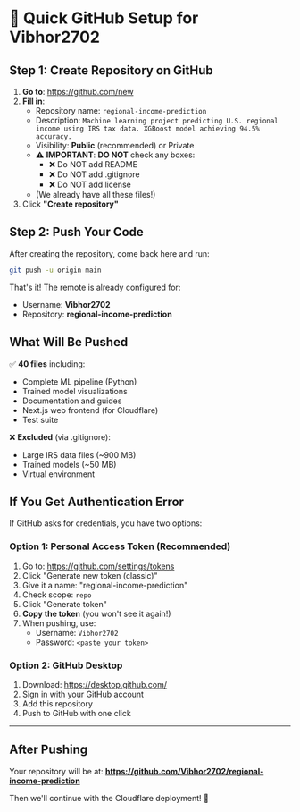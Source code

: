 # 🚀 Quick GitHub Setup for Vibhor2702

## Step 1: Create Repository on GitHub

1. **Go to**: https://github.com/new
2. **Fill in**:
   - Repository name: `regional-income-prediction`
   - Description: `Machine learning project predicting U.S. regional income using IRS tax data. XGBoost model achieving 94.5% accuracy.`
   - Visibility: **Public** (recommended) or Private
   - ⚠️ **IMPORTANT**: **DO NOT** check any boxes:
     - ❌ Do NOT add README
     - ❌ Do NOT add .gitignore  
     - ❌ Do NOT add license
   - (We already have all these files!)
3. Click **"Create repository"**

## Step 2: Push Your Code

After creating the repository, come back here and run:

```bash
git push -u origin main
```

That's it! The remote is already configured for:
- Username: **Vibhor2702**
- Repository: **regional-income-prediction**

## What Will Be Pushed

✅ **40 files** including:
- Complete ML pipeline (Python)
- Trained model visualizations
- Documentation and guides
- Next.js web frontend (for Cloudflare)
- Test suite

❌ **Excluded** (via .gitignore):
- Large IRS data files (~900 MB)
- Trained models (~50 MB)
- Virtual environment

## If You Get Authentication Error

If GitHub asks for credentials, you have two options:

### Option 1: Personal Access Token (Recommended)
1. Go to: https://github.com/settings/tokens
2. Click "Generate new token (classic)"
3. Give it a name: "regional-income-prediction"
4. Check scope: `repo`
5. Click "Generate token"
6. **Copy the token** (you won't see it again!)
7. When pushing, use:
   - Username: `Vibhor2702`
   - Password: `<paste your token>`

### Option 2: GitHub Desktop
1. Download: https://desktop.github.com/
2. Sign in with your GitHub account
3. Add this repository
4. Push to GitHub with one click

---

## After Pushing

Your repository will be at:
**https://github.com/Vibhor2702/regional-income-prediction**

Then we'll continue with the Cloudflare deployment! 🚀
